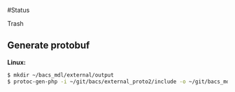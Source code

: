 #Status

Trash

## Generate protobuf

**Linux:**

```sh
$ mkdir ~/bacs_mdl/external/output
$ protoc-gen-php -i ~/git/bacs/external_proto2/include -o ~/git/bacs_mdl/site/mod/bacs/external/ ~/git/bacs/external_proto2/include/bacs/external/external.proto
```